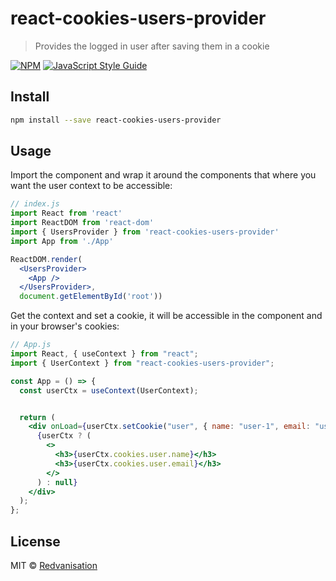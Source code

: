 # react-cookies-users-provider


> Provides the logged in user after saving them in a cookie

[![NPM](https://img.shields.io/npm/v/react-cookies-users-provider.svg)](https://www.npmjs.com/package/react-cookies-users-provider) [![JavaScript Style Guide](https://img.shields.io/badge/code_style-standard-brightgreen.svg)](https://standardjs.com)

## Install

```bash
npm install --save react-cookies-users-provider
```

## Usage

Import the component and wrap it around the components that where you want the user context to be accessible:
```jsx
// index.js
import React from 'react'
import ReactDOM from 'react-dom'
import { UsersProvider } from 'react-cookies-users-provider'
import App from './App'

ReactDOM.render(
  <UsersProvider>
    <App />
  </UsersProvider>, 
  document.getElementById('root'))
```

Get the context and set a cookie, it will be accessible in the component and in your browser's cookies:

```jsx
// App.js
import React, { useContext } from "react";
import { UserContext } from "react-cookies-users-provider";

const App = () => {
  const userCtx = useContext(UserContext);


  return (
    <div onLoad={userCtx.setCookie("user", { name: "user-1", email: "user-1@example.com" })}>
      {userCtx ? (
        <>
          <h3>{userCtx.cookies.user.name}</h3>
          <h3>{userCtx.cookies.user.email}</h3>
        </>
      ) : null}
    </div>
  );
};
```

## License

MIT © [Redvanisation](https://github.com/Redvanisation)
